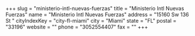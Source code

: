 +++
slug = "ministerio-intl-nuevas-fuerzas"
title = "Ministerio Intl Nuevas Fuerzas"
name = "Ministerio Intl Nuevas Fuerzas"
address = "15160 Sw 136 St "
cityIndexKey = "city-fl-miami"
city = "Miami"
state = "FL"
postal = "33196"
website = ""
phone = "3052554407"
fax = ""
+++
